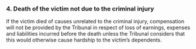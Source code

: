 ###  4\. Death of the victim not due to the criminal injury

If the victim died of causes unrelated to the criminal injury, compensation
will not be provided by the Tribunal in respect of loss of earnings, expenses
and liabilities incurred before the death unless the Tribunal considers that
this would otherwise cause hardship to the victim’s dependents.
